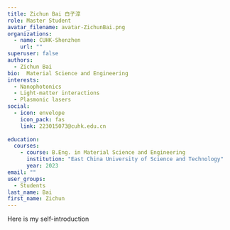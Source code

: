 ```yaml
---
title: Zichun Bai 白子淳
role: Master Student
avatar_filename: avatar-ZichunBai.png
organizations:
  - name: CUHK-Shenzhen
    url: ""
superuser: false
authors:
  - Zichun Bai
bio:  Material Science and Engineering
interests:
  - Nanophotonics
  - Light-matter interactions
  - Plasmonic lasers
social:
  - icon: envelope
    icon_pack: fas
    link: 223015073@cuhk.edu.cn
   
education:
  courses:
    - course: B.Eng. in Material Science and Engineering
      institution: "East China University of Science and Technology"
      year: 2023
email: ""
user_groups:
  - Students
last_name: Bai
first_name: Zichun
---
```

Here is my self-introduction